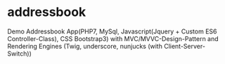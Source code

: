 # addressbook
Demo Addressbook App(PHP7, MySql, Javascript(Jquery + Custom ES6 Controller-Class), CSS Bootstrap3) with MVC/MVVC-Design-Pattern and Rendering Engines (Twig, underscore, nunjucks (with Client-Server-Switch))
